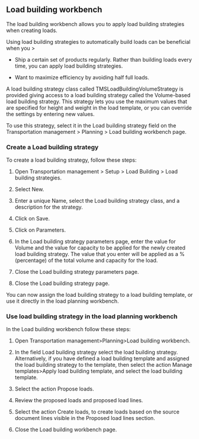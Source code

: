 ﻿## Load building workbench

The load building workbench allows you to apply load building strategies when creating loads.

Using load building strategies to automatically build loads can be beneficial when you &gt;

-   Ship a certain set of products regularly. Rather than building loads every time, you can apply load building strategies.

-   Want to maximize efficiency by avoiding half full loads.

A load building strategy class called TMSLoadBuildingVolumeStrategy is provided giving access to a load building strategy called the Volume-based load building strategy. This strategy lets you use the maximum values that are specified for height and weight in the load template, or you can override the settings by entering new values.

To use this strategy, select it in the Load building strategy field on the Transportation management &gt; Planning &gt; Load building workbench page.

### Create a Load building strategy

To create a load building strategy, follow these steps:

1.  Open Transportation management &gt; Setup &gt; Load Building &gt; Load building strategies.

2.  Select New.

3.  Enter a unique Name, select the Load building strategy class, and a description for the strategy.

4.  Click on Save.

5.  Click on Parameters.

6.  In the Load building strategy parameters page, enter the value for Volume and the value for capacity to be applied for the newly created load building strategy. The value that you enter will be applied as a % (percentage) of the total volume and capacity for the load.

7.  Close the Load building strategy parameters page.

8.  Close the Load building strategy page.

You can now assign the load building strategy to a load building template, or use it directly in the load planning workbench.

### Use load building strategy in the load planning workbench

In the Load building workbench follow these steps:

1.  Open Transportation management&gt;Planning&gt;Load building workbench.

2.  In the field Load building strategy select the load building strategy. Alternatively, if you have defined a load building template and assigned the load building strategy to the template, then select the action Manage templates&gt;Apply load building template, and select the load building template.

3.  Select the action Propose loads.

4.  Review the proposed loads and proposed load lines.

5.  Select the action Create loads, to create loads based on the source document lines visible in the Proposed load lines section.

6.  Close the Load building workbench page.


